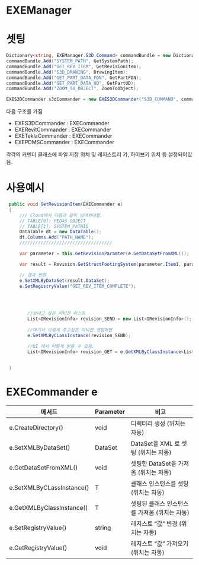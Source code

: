# EXEManager

# 셋팅

```csharp
Dictionary<string, EXEManager.S3D.Command> commandBundle = new Dictionary<string, EXEManager.S3D.Command>();
commandBundle.Add("SYSTEM_PATH", GetSystemPath);
commandBundle.Add("GET_REV_ITEM", GetRevisionItem);
commandBundle.Add("S3D_DRAWING", DrawingItem);
commandBundle.Add("GET_PART_DATA_FDN", GetPartFDN);
commandBundle.Add("GET_PART_DATA_UD", GetPartUD);
commandBundle.Add("ZOOM_TO_OBJECT", ZoomToObject);

EXES3DCommander s3dCommander = new EXES3DCommander("S3D_COMMAND", commandBundle);
```

다음 구조를 가짐

- EXES3DCommander : EXECommander
- EXERevitCommander : EXECommander
- EXETeklaCommander : EXECommander
- EXEPDMSCommander : EXECommander

각각의 커멘더 클래스에 파일 저장 위치 및 레지스트리 키, 하이브키 위치 등 설정되어있음.

# 사용예시

```csharp
 public void GetRevisionItem(EXECommander e)
 {
     /// Cloud에서 다음과 같이 넘어와야함.
     // TABLE[0]: PEDAS OBJECT
     // TABLE[1]: SYSTEM_PATHID
     DataTable dt = new DataTable();
     dt.Columns.Add("PATH_NAME");
     ///////////////////////////////////

     var parameter = this.GetRevisionParamter(e.GetDataSetFromXML());

     var result = Revision.GetStructFootingSystem(parameter.Item1, parameter.Item2);

     // 결과 반환
     e.SetXMLByDataSet(result.DataSet);
     e.SetRegistryValue("GET_REV_ITEM_COMPLETE");
     
     
     

		//보내고 싶은 리비전 리스트
		List<IRevisionInfo> revision_SEND = new List<IRevisionInfo>();
		
		//여기서 이렇게 주고싶은 리비전 셋팅하면
		e.SetXMLByCLassInstance(revision_SEND);
		
		//UI 에서 이렇게 받을 수 있음.
		List<IRevisionInfo> revision_GET = e.GetXMLByClassInstance<List<IRevisionInfo>>(); 
		

 }
```

# EXECommander e

| 메서드 | Parameter | 비고 |
| --- | --- | --- |
| e.CreateDirectory() | void | 디렉터리 생성 (위치는 자동) |
| e.SetXMLByDataSet() | DataSet | DataSet을 XML 로 셋팅 (위치는 자동) |
| e.GetDataSetFromXML() | void | 셋팅한 DataSet을 가져옴 (위치는 자동) |
| e.SetXMLByCLassInstance<T>() | T | 클래스 인스턴스를 셋팅 (위치는 자동) |
| e.GetXMLByClassInstance<T>() | T | 셋팅된 클래스 인스턴스를 가져옴 (위치는 자동) |
| e.SetRegistryValue() | string | 레지스트 “값” 변경 (위치는 자동) |
| e.GetRegistryValue() | void | 레지스트 “값” 가져오기 (위치는 자동) |